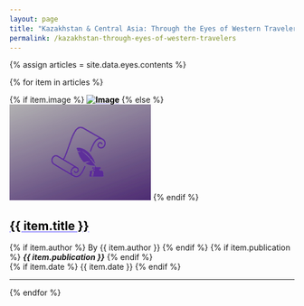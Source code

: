 ```yaml
---
layout: page
title: "Kazakhstan & Central Asia: Through the Eyes of Western Travelers"
permalink: /kazakhstan-through-eyes-of-western-travelers
---
```


<style>
a.media-link {
color: black;
text-decoration: underline !important;
text-decoration-color: #a29bfe !important;
text-decoration-style: solid !important;
font-weight: bold;
}


</style>

{% assign articles = site.data.eyes.contents %}

{% for item in articles %}
<div class="row align-items-center">
    <div class="col-sm-12 col-md-4 media_center">
    {% if item.image %}
    <a class="media-link" href="{{ item.href }}" target="_blank" title="{{ item.title }}">  <img src="{{ item.image }}" class="img-fluid news_thumbnail mx-auto" alt="Image" /></a>
    {% else %}
    <img src="assets/images/pen_quill.png" class="img-fluid news_thumbnail mx-auto" alt="Image" />
    {% endif %}
    </div>

<div class="col-sm-12 col-md-8 media_center">
<div class="align-middle">
    <h2 class="briefing-statement__title_allnews mt-0">
    <a class="media-link" href="{{ item.href }}" target="_blank" title="{{ item.title }}">
    {{ item.title }}
    </a>
    </h2>
    <div class="meta__pub ml-5">
        {% if item.author %} 
        By {{ item.author }}
        {% endif %}
        {% if item.publication %}
        <em><b><span class="mx-2">{{ item.publication }}</span></b></em>
        {% endif %}
        <br>
        {% if item.date %} 
      <span class="text-secondary mx-3">  {{ item.date }} </span>
        {% endif %}
    </div>
</div>
</div>
</div>
<hr class="my-0">
{% endfor %}

 